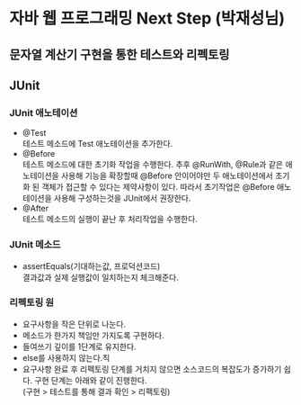 # 자바 웹 프로그래밍 Next Step (박재성님)
## 문자열 계산기 구현을 통한 테스트와 리펙토링
## JUnit
### JUnit 애노테이션
* @Test  
테스트 메소드에 Test 애노테이션을 추가한다.
* @Before  
테스트 메소드에 대한 초기화 작업을 수행한다. 추후 @RunWith, @Rule과 같은 애노테이션을 사용해 기능을 확장할때 @Before 안이어야만 두 애노테이션에서 초기화 된 객체가 접근할 수 있다는 제약사항이 있다. 따라서 초기작업은 @Before 애노테이션을 사용해 구성하는것을 JUnit에서 권장한다.
* @After  
테스트 메소드의 실행이 끝난 후 처리작업을 수행한다.

### JUnit 메소드
* assertEquals(기대하는값, 프로덕션코드)  
결과값과 실제 실행값이 일치하는지 체크해준다.

### 리펙토링 원
* 요구사항을 작은 단위로 나눈다.
* 메소드가 한가지 책임만 가지도록 구현하다.
* 들여쓰기 깊이를 1단계로 유지한다.
* else를 사용하지 않는다.칙
* 요구사항 완료 후 리펙토링 단계를 거치지 않으면 소스코드의 복잡도가 증가하기 쉽다.
    구현 단계는 아래와 같이 진행한다.  
    (구현 > 테스트를 통해 결과 확인 > 리팩토링)
